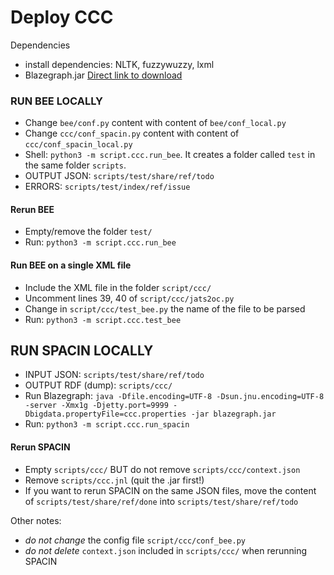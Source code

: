 # Deploy CCC

Dependencies

 * install dependencies: NLTK, fuzzywuzzy, lxml
 * Blazegraph.jar [Direct link to download](https://github.com/blazegraph/database/releases/download/BLAZEGRAPH_2_1_6_RC/blazegraph.jar)

### RUN BEE LOCALLY

 * Change `bee/conf.py` content with content of `bee/conf_local.py`
 * Change `ccc/conf_spacin.py` content with content of `ccc/conf_spacin_local.py`
 * Shell: `python3 -m script.ccc.run_bee`. It creates a folder called `test` in the same folder `scripts`.
 * OUTPUT JSON: `scripts/test/share/ref/todo`
 * ERRORS: `scripts/test/index/ref/issue`

#### Rerun BEE

 * Empty/remove the folder `test/`
 * Run: `python3 -m script.ccc.run_bee`

#### Run BEE on a single XML file
 * Include the XML file in the folder `script/ccc/`
 * Uncomment lines 39, 40 of `script/ccc/jats2oc.py`
 * Change in `script/ccc/test_bee.py` the name of the file to be parsed
 * Run: `python3 -m script.ccc.test_bee`

## RUN SPACIN LOCALLY

 * INPUT JSON: `scripts/test/share/ref/todo`
 * OUTPUT RDF (dump): `scripts/ccc/`
 * Run Blazegraph: `java -Dfile.encoding=UTF-8 -Dsun.jnu.encoding=UTF-8 -server -Xmx1g -Djetty.port=9999 -Dbigdata.propertyFile=ccc.properties -jar blazegraph.jar`
 * Run: `python3 -m script.ccc.run_spacin`

#### Rerun SPACIN

 * Empty `scripts/ccc/` BUT do not remove `scripts/ccc/context.json`
 * Remove `scripts/ccc.jnl` (quit the .jar first!)
 * If you want to rerun SPACIN on the same JSON files, move the content of `scripts/test/share/ref/done` into `scripts/test/share/ref/todo`


Other notes:

 * *do not change* the config file `script/ccc/conf_bee.py`
 * *do not delete* `context.json` included in `scripts/ccc/` when rerunning SPACIN
